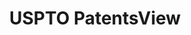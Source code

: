 ---
bigquery: https://console.cloud.google.com/bigquery?p=patents-public-data&d=patentsview&page=dataset
citation: Attribution should be given to PatentsView for use, distribution, or derivative
  works.
code: https://github.com/CSSIP-AIR/PatentsView-Code-Snippets/
contributors: USPTO
cost: None
description: 'PatentsView includes US patent data including raw data (summaries, applications,
  pregrant applications), disambugations of inventors and assignees, and inventor
  gender estimates.  Also foreign priority data, # of figures and sheets, and government
  interest statements.'
documentation: https://patentsview.org/query/builder-faqs
last_edit: 04/06/2022, 12:42:13
location: https://patentsview.org/
maintained_by: USPTO
record_creation_timestamp: 12/2/2020 17:20:46
schema_fields:
- abstract
- disamb_inventor_id_20200929
- application_id
- state
- doctype
- relkind
- status
- male
- filename
- title
- county_fips
- field_id
- text
- lapse_of_patent
- male_flag
- mainclass_id
- reldocno
- country_transformed
- name_last
- disamb_assignee_id_20190820
- disamb_inventor_id_20181127
- country
- subgroup
- disamb_inventor_id_20170307
- kind
- classification_status
- disamb_inventor_id_20191008
- main_group
- classification_level
- disamb_inventor_id_20200331
- symbol_position
- variety
- name_first
- sector_title
- section_id
- number
- disamb_assignee_id_20200630
- disamb_assignee_id_20191231
- location_id
- date
- latin_name
- f102_date
- disamb_inventor_id_20170808
- uuid
- term_grant
- role
- ipc_class
- rawinventor_id
- id
- num_figures
- latitude
- rawlocation_id
- rule_47
- term_extension
- level_one
- citation_id
- disamb_inventor_id_20171003
- num
- disclaimer_date
- attribution_status
- group
- organization_id
- disamb_inventor_id_20190312
- action_date
- inventor_id
- disamb_assignee_id_20181127
- ipc_version_indicator
- f371_date
- disamb_inventor_id_20201229
- exemplary
- length
- fname
- patent_id
- num_sheets
- series_code
- organization
- deceased
- subclass_id
- subclass
- subcategory_id
- publication_number
- county
- section
- rawassignee_id
- withdrawn
- _102_date
- disamb_assignee_id_20200331
- designation
- type
- dependent
- group_id
- field_title
- disamb_inventor_id_20190820
- disamb_inventor_id_20200630
- disamb_inventor_id_20171226
- rel_id
- level_three
- latlong
- classification_data_source
- disamb_assignee_id_20200929
- state_fips
- longitude
- assignee_id
- disamb_assignee_id_20190312
- contract_award_number
- disamb_inventor_id_20191231
- category
- num_claims
- doc_type
- subsection_id
- category_id
- disamb_inventor_id_20180528
- city
- gi_statement
- applicant_type
- classification_value
- sequence
- _371_date
- disamb_assignee_id_20191008
- subgroup_id
- lname
- lawyer_id
- name
- level_two
- term_disclaimer
shortname: patentsview
tags:
- disambiguation
- United States
- gender
terms_of_use: Creative Commons Attribution 4.0 International License.
timeframe: 1963-1999
title: USPTO PatentsView
uuid: cf1780b1-e265-4e49-8d1d-83b9cfe0fd9a
---